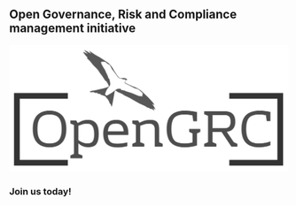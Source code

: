 ## Open Governance, Risk and Compliance management initiative

![OpenGRC logo](https://github.com/OpenGRC/website/blob/master/opengrc-transparent.png)

### Join us today!
